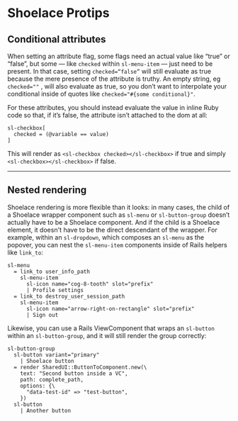 # Shoelace Protips

## Conditional attributes

When setting an attribute flag, some flags need an actual value like “true” or “false”, but some — like `checked` within `sl-menu-item` — just need to be present. In that case, setting `checked=“false”` will still evaluate as true because the mere presence of the attribute is truthy. An empty string, eg `checked=""` , will also evaluate as true, so you don’t want to interpolate your conditional inside of quotes like `checked="#{some conditional}"`.

For these attributes, you should instead evaluate the value in inline Ruby code so that, if it’s false, the attribute isn’t attached to the dom at all:

```pug slim
sl-checkbox[
  checked = (@variable == value)
]
```

This will render as `<sl-checkbox checked></sl-checkbox>` if true and simply `<sl-checkbox></sl-checkbox>` if false.

---

## Nested rendering

Shoelace rendering is more flexible than it looks: in many cases, the child of a Shoelace wrapper component such as `sl-menu` or `sl-button-group` doesn’t actually have to be a Shoelace component. And if the child is a Shoelace element, it doesn't have to be the direct descendant of the wrapper. For example, within an `sl-dropdown`, which composes an `sl-menu` as the popover, you can nest the `sl-menu-item` components inside of Rails helpers like `link_to`:

```pug slim
sl-menu
  = link_to user_info_path
    sl-menu-item
      sl-icon name="cog-8-tooth" slot="prefix"
      | Profile settings
  = link_to destroy_user_session_path
    sl-menu-item
      sl-icon name="arrow-right-on-rectangle" slot="prefix"
      | Sign out
```

Likewise, you can use a Rails ViewComponent that wraps an `sl-button` within an `sl-button-group`, and it will still render the group correctly:

```pug slim
sl-button-group
  sl-button variant="primary"
    | Shoelace button
  = render SharedUI::ButtonToComponent.new(\
    text: "Second button inside a VC",
    path: complete_path,
    options: {\
      "data-test-id" => "test-button",
    })
  sl-button
    | Another button
```
